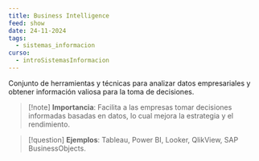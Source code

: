 ```yaml
---
title: Business Intelligence
feed: show
date: 24-11-2024
tags:
  - sistemas_informacion
curso:
  - introSistemasInformacion
---
```

Conjunto de herramientas y técnicas para analizar datos empresariales y obtener información valiosa para la toma de decisiones.

>[!note] **Importancia**:
> Facilita a las empresas tomar decisiones informadas basadas en datos, lo cual mejora la estrategia y el rendimiento. 

> [!question] **Ejemplos**: Tableau, Power BI, Looker, QlikView, SAP BusinessObjects.

